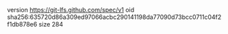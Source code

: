 version https://git-lfs.github.com/spec/v1
oid sha256:635720d86a309ed97066acbc290141198da77090d73bcc0711c04f2f1db878e6
size 284
